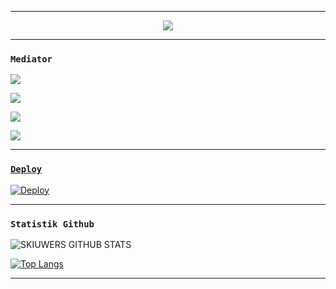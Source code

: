 -------

<p align="center">

  <img src="https://l.top4top.io/p_2082zeqlh0.jpg" />

</p>

------

### ```Mediator```

<p align="center">

  

  <a href="https://wa.me/+6287776101997"><img src="https://img.shields.io/badge/WhatsApp-25D366?style=for-the-badge&logo=whatsapp&logoColor=white " />

  <a href="https://t.me/skiuwers"><img src="https://img.shields.io/badge/Telegram-%230088cc.svg?&style=for-the-badge&logo=telegram&logoColor=white" /> <br>

  

  <a href="https://youtu.be/zZZPCZLY2sk"><img src="https://img.shields.io/badge/YouTube-skiuwers-ff0000?style=for-the-badge&logo=youtube&logoColor= ff0000&link=https://youtube.com/channel/UCy1HDX_AtOQqt1efnP4HseA" /><br>  

  <a href="https://youtube.com/channel/UCy1HDX_AtOQqt1efnP4HseA"><img src="https://img.shields.io/youtube/channel/subscribers/UCy1HDX_AtOQqt1efnP4HseA?style=social" /> <br>

------

### ```Deploy```

[![Deploy](https://www.herokucdn.com/deploy/button.svg)](https://heroku.com/deploy?template=https://github.com/projectskiuwers/rip/)

------

### ```Statistik Github```

![SKIUWERS GITHUB STATS](https://github-readme-stats.vercel.app/api?username=projectskiuwers&show_icons=true&theme=radical)

[![Top Langs](https://github-readme-stats.vercel.app/api/top-langs/?username=anuraghazra&layout=compact)](https://github.com/anuraghazra/github-readme-stats&show_icons=true&theme=radical)

------



